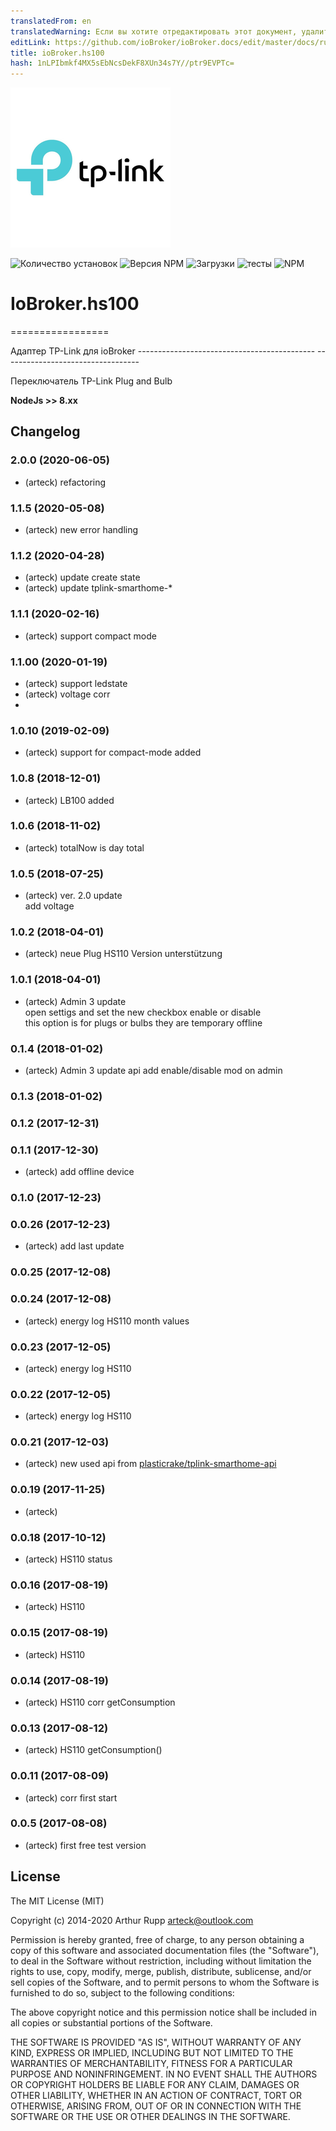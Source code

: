 ```yaml
---
translatedFrom: en
translatedWarning: Если вы хотите отредактировать этот документ, удалите поле «translationFrom», в противном случае этот документ будет снова автоматически переведен
editLink: https://github.com/ioBroker/ioBroker.docs/edit/master/docs/ru/adapterref/iobroker.hs100/README.md
title: ioBroker.hs100
hash: 1nLPIbmkf4MX5sEbNcsDekF8XUn34s7Y//ptr9EVPTc=
---
```

![логотип](../../../en/adapterref/iobroker.hs100/admin/hs100.png)

![Количество установок](http://iobroker.live/badges/hs100-stable.svg)
![Версия NPM](http://img.shields.io/npm/v/iobroker.hs100.svg)
![Загрузки](https://img.shields.io/npm/dm/iobroker.hs100.svg)
![тесты](https://travis-ci.org/arteck/ioBroker.hs100.svg?branch=master)
![NPM](https://nodei.co/npm/iobroker.hs100.png?downloads=true)

# IoBroker.hs100
=================

Адаптер TP-Link для ioBroker -------------------------------------------- ----------------------------------

Переключатель TP-Link Plug and Bulb

<b>NodeJs &gt;&gt; 8.xx</b>

## Changelog

### 2.0.0 (2020-06-05)
* (arteck) refactoring

### 1.1.5 (2020-05-08)
* (arteck) new error handling

### 1.1.2 (2020-04-28)
* (arteck) update create state
* (arteck) update tplink-smarthome-*

### 1.1.1 (2020-02-16)
* (arteck) support compact mode

### 1.1.00 (2020-01-19)
* (arteck) support ledstate
* (arteck) voltage corr
*
### 1.0.10 (2019-02-09)
* (arteck) support for compact-mode added

### 1.0.8 (2018-12-01)
* (arteck) LB100 added <br>
### 1.0.6 (2018-11-02)
* (arteck) totalNow is day total <br>
### 1.0.5 (2018-07-25)
* (arteck) ver. 2.0 update <br>
        add voltage
### 1.0.2 (2018-04-01)
* (arteck) neue Plug HS110 Version unterstützung

### 1.0.1 (2018-04-01)
* (arteck) Admin 3 update <br>
    open settigs and set the new checkbox enable or disable <br>
    this option is for plugs or bulbs they are temporary offline

### 0.1.4 (2018-01-02)
* (arteck) Admin 3
           update api
           add enable/disable mod on admin

### 0.1.3 (2018-01-02)
### 0.1.2 (2017-12-31)
### 0.1.1 (2017-12-30)
* (arteck) add offline device

### 0.1.0 (2017-12-23)
### 0.0.26 (2017-12-23)
* (arteck) add last update

### 0.0.25 (2017-12-08)
### 0.0.24 (2017-12-08)
* (arteck) energy log HS110 month values

### 0.0.23 (2017-12-05)
* (arteck) energy log HS110

### 0.0.22 (2017-12-05)
* (arteck) energy log HS110

### 0.0.21 (2017-12-03)
* (arteck) new used api from <a href = https://github.com/plasticrake/tplink-smarthome-api>plasticrake/tplink-smarthome-api</a>


### 0.0.19 (2017-11-25)
* (arteck)

### 0.0.18 (2017-10-12)
* (arteck) HS110 status

### 0.0.16 (2017-08-19)
* (arteck) HS110

### 0.0.15 (2017-08-19)
* (arteck) HS110

### 0.0.14 (2017-08-19)
* (arteck) HS110 corr getConsumption

### 0.0.13 (2017-08-12)
* (arteck) HS110 getConsumption()

### 0.0.11 (2017-08-09)
* (arteck) corr first start

### 0.0.5 (2017-08-08)
* (arteck) first free test version

## License
The MIT License (MIT)

Copyright (c) 2014-2020 Arthur Rupp arteck@outlook.com

Permission is hereby granted, free of charge, to any person obtaining a copy
of this software and associated documentation files (the "Software"), to deal
in the Software without restriction, including without limitation the rights
to use, copy, modify, merge, publish, distribute, sublicense, and/or sell
copies of the Software, and to permit persons to whom the Software is
furnished to do so, subject to the following conditions:

The above copyright notice and this permission notice shall be included in
all copies or substantial portions of the Software.

THE SOFTWARE IS PROVIDED "AS IS", WITHOUT WARRANTY OF ANY KIND, EXPRESS OR
IMPLIED, INCLUDING BUT NOT LIMITED TO THE WARRANTIES OF MERCHANTABILITY,
FITNESS FOR A PARTICULAR PURPOSE AND NONINFRINGEMENT. IN NO EVENT SHALL THE
AUTHORS OR COPYRIGHT HOLDERS BE LIABLE FOR ANY CLAIM, DAMAGES OR OTHER
LIABILITY, WHETHER IN AN ACTION OF CONTRACT, TORT OR OTHERWISE, ARISING FROM,
OUT OF OR IN CONNECTION WITH THE SOFTWARE OR THE USE OR OTHER DEALINGS IN
THE SOFTWARE.